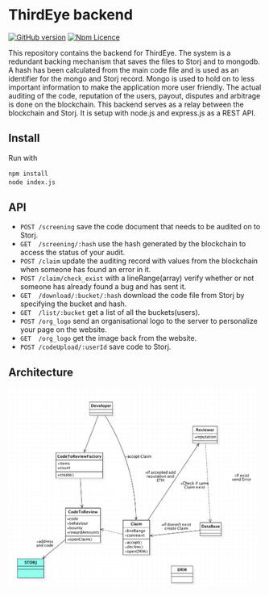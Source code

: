# ThirdEye backend
[![GitHub version](https://badge.fury.io/gh/ThirdEyeTeam%2Fbackend.svg)](https://badge.fury.io/gh/ThirdEyeTeam%2Fbackend)
[![Npm Licence](https://img.shields.io/npm/l/redaction.svg)](https://www.npmjs.com/package/redaction)

This repository contains the backend for ThirdEye.
The system is a redundant backing mechanism that saves the files to Storj and to mongodb.
A hash has been calculated from the main code file and is used as an identifier for the mongo and Storj record.
Mongo is used to hold on to less important information to make the application more user friendly. The actual auditing of the code, reputation of the users, payout, disputes and arbitrage is done on the blockchain. This backend serves as a relay between the blockchain and Storj. It is setup with node.js and express.js as a REST API.

## Install
Run with
  ```bash
  npm install
  node index.js
  ```
 ## API
 
* `POST /screening` save the code document that needs to be audited on to Storj.
* `GET  /screening/:hash` use the hash generated by the blockchain to access the status of your audit.
* `POST /claim` update the auditing record with values from the blockchain when someone has found an error in it.
* `POST /claim/check_exist` with a lineRange(array) verify whether or not someone has already found a bug and has sent it.
* `GET  /download/:bucket/:hash` download the code file from Storj by specifying the bucket and hash.
* `GET  /list/:bucket` get a list of all the buckets(users).
* `POST /org_logo` send an organisational logo to the server to personalize your page on the website.
* `GET  /org_logo` get the image back from the website.
* `POST /codeUpload/:userId` save code to Storj.

 ## Architecture
<p>
  <img src="./documentation/graph.png" height="400" />
</p>
